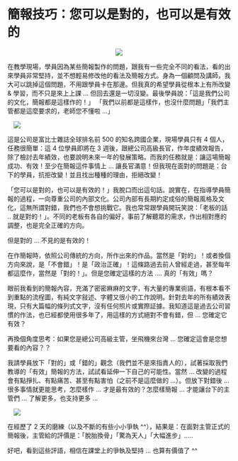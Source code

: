 # 簡報技巧：您可以是對的，也可以是有效的 

<div style="clear: both; text-align: center;"><a href="http://3.bp.blogspot.com/-C5SqfaashuY/VhYaOGtMBsI/AAAAAAAAPHE/3UoZLZvIWgI/s1600/Corning-willow-glass.png" style="margin-left: 1em; margin-right: 1em;"><img border="0" src="http://3.bp.blogspot.com/-C5SqfaashuY/VhYaOGtMBsI/AAAAAAAAPHE/3UoZLZvIWgI/s1600/Corning-willow-glass.png"/></a></div>
<p>在教學現場，學員因為某些簡報製作的問題，跟我有一些完全不同的看法，看的出來學員非常堅持，並不想輕易修改他的看法及簡報方式。身為一個顧問及講師，我大可以跳掉這個問題，不用跟學員卡在那邊。但我真的希望學員從根本上有所改變 &amp; 學習，而不只是來上上課 … 但回去還是一切沒變。最後學員說：「這是我們公司的文化，簡報都是這樣作的！」 「我們以前都是這樣作，也沒什麼問題」「我們主管都是這麼要求的，老師您不懂啦 …」<br/><a name="more"></a></p>
<p><a href="http://2.bp.blogspot.com/-HQdmdL0R3WE/VhYaOks3ePI/AAAAAAAAPHM/ZthEm4a0AuQ/s1600/image_thumb_c2aacd63899b5a820019b6d313c10848.png" style="margin-left: 1em; margin-right: 1em; text-align: center;"><img border="0" src="http://2.bp.blogspot.com/-HQdmdL0R3WE/VhYaOks3ePI/AAAAAAAAPHM/ZthEm4a0AuQ/s1600/image_thumb_c2aacd63899b5a820019b6d313c10848.png"/></a></p>
<p>這是公司是富比士雜誌全球排名前 500 的知名跨國企業，現場學員只有 4 個人，任務很簡單：這 4 位學員即將在 3 週後，跟總公司高級長官，作年度績效報告，除了檢討去年績效，也要說明未來一年的發展策略。而我的任務就是：讓這場簡報成功、有效！至少在簡報這件事情上 … 讓長官滿意！但我現在面對的問題是：台下的學員，抗拒改變！並且找出種種的理由，拒絕改變！</p>
<p>「您可以是對的，也可以是有效的！」我脫口而出這句話。說實在，在指導學員簡報的過程，一向尊重公司的內部文化。公司內部有長期約定成俗的簡報風格及文化，這無所謂對錯，我們也不會想挑戰它。我也常常跟學員開玩笑說：「老板的話 .. 就是對的！」。不同的老板有各自的偏好，事前了解聽眾的需求，作出相對應的調整，也是完全正確的方向。</p>
<p>但是對的 … 不見的是有效的！</p>
<p>在作簡報時，依照公司傳統的方向，所作出來的作品。當然是「對的」！或者換個方向來說，是「不會錯」！是「政治正確」！這條路過去前人曾經走過，甚至每年都這麼作，當然是「對的！」。但是您確定這樣的方法 …. 真的「有效」嗎？</p>
<p>眼前我看到的簡報內容，充滿了密密麻麻的文字，有大量的專業術語，有根本看不到重點的流桯圖，有純文字敍述、字體又很小的工作說明。針對去年的所有績效表現，只有大篇幅的條列式文字，沒有任何照片或實際証據。我知道這是過去公司習慣的作法，也已經都使用很多年了，用這樣的方式絕對不會有錯，但 … 您確定它有效？</p>
<p>再換個角度思考：如果您是總公司高級主管，坐飛機來台灣 … 您確定這會是您想要看的內容？？</p>
<p>我請學員放下「對的」或「錯的」觀念（我們並不是來指責人的），試著採取我們教導的「有效」簡報的方法，試試看延伸一下自己的可能性。當然 … 改變的過程會有點掙扎、有點痛苦、甚至有點害怕（之前不是這麼做的 …）。但放下對錯後 … 很多事情就更能思考，怎麼樣作 … 才是最有效的？怎麼樣簡報 … 才能讓台下的主管們 … 了解更多，也支持更多 …</p>
<p><a href="http://2.bp.blogspot.com/-txWq1R2lKao/VhYaOcl24uI/AAAAAAAAPHQ/Xifl6wfiCPM/s1600/image_thumb_34144bd17da27df3abf111a2b2f1296d.png" style="margin-left: 1em; margin-right: 1em; text-align: center;"><img border="0" src="http://2.bp.blogspot.com/-txWq1R2lKao/VhYaOcl24uI/AAAAAAAAPHQ/Xifl6wfiCPM/s1600/image_thumb_34144bd17da27df3abf111a2b2f1296d.png"/></a></p>
<p>在經歷了 2 天的磨練（以及不斷的有些小小爭執 ^^），結果是：在面對主管正式的簡報後，主管給的評價是：「脫胎換骨」「驚為天人」「大幅進步」…..</p>
<p>好吧，看到這些評語，相信在課堂上的爭執及堅持 … 也算有價值了 ^^</p>